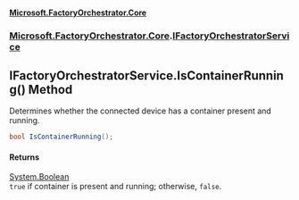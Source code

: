 #### [Microsoft.FactoryOrchestrator.Core](./Microsoft-FactoryOrchestrator-Core.md 'Microsoft.FactoryOrchestrator.Core')
### [Microsoft.FactoryOrchestrator.Core](./Microsoft-FactoryOrchestrator-Core.md 'Microsoft.FactoryOrchestrator.Core').[IFactoryOrchestratorService](./Microsoft-FactoryOrchestrator-Core-IFactoryOrchestratorService.md 'Microsoft.FactoryOrchestrator.Core.IFactoryOrchestratorService')
## IFactoryOrchestratorService.IsContainerRunning() Method
Determines whether the connected device has a container present and running.  
```csharp
bool IsContainerRunning();
```
#### Returns
[System.Boolean](https://docs.microsoft.com/en-us/dotnet/api/System.Boolean 'System.Boolean')  
`true` if container is present and running; otherwise, `false`.  
